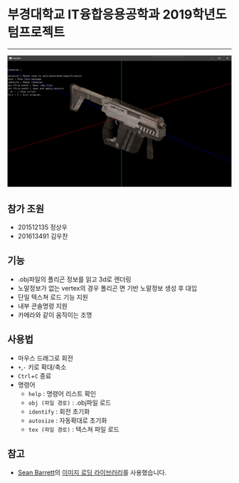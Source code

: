 # 부경대학교 IT융합응용공학과 2019학년도 텀프로젝트
---
![썸네일 이미지](thumb.PNG)
## 참가 조원

* 201512135 정상우
* 201613491 김우찬

## 기능

* .obj파일의 폴리곤 정보를 읽고 3d로 렌더링
* 노말정보가 없는 vertex의 경우 폴리곤 면 기반 노말정보 생성 후 대입
* 단일 텍스쳐 로드 기능 지원
* 내부 콘솔명령 지원
* 카메라와 같이 움직이는 조명

## 사용법
* 마우스 드래그로 회전
* `+`,`-` 키로 확대/축소
* `Ctrl`+`C` 종료
* 명령어
	* `help` : 명령어 리스트 확인
	* `obj (파일 경로)` : .obj파일 로드
	* `identify` : 회전 초기화
	* `autosize` : 자동확대로 초기화
	* `tex (파일 경로)` : 텍스쳐 파일 로드
	
## 참고

* [Sean Barrett](https://github.com/nothings)의 [이미지 로딩 라이브러리](https://github.com/nothings/stb/blob/master/stb_image.h)를 사용했습니다.

